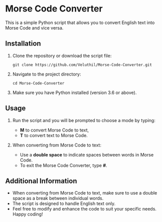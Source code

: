 # Morse Code Converter

This is a simple Python script that allows you to convert English text into Morse Code and vice versa.

## Installation

1. Clone the repository or download the script file:
   ```
   git clone https://github.com/Veluthil/Morse-Code-Converter.git
   ```

2. Navigate to the project directory:
   ```
   cd Morse-Code-Converter
   ```

3. Make sure you have Python installed (version 3.6 or above).


## Usage

1. Run the script and you will be prompted to choose a mode by typing:
   - **M** to convert Morse Code to text,
   - **T** to convert text to Morse Code.

2. When converting from Morse Code to text:
   - Use a **double space** to indicate spaces between words in Morse Code.
   - To exit the Morse Code Converter, type **#**.

## Additional Information

- When converting from Morse Code to text, make sure to use a double space as a break between individual words.
- The script is designed to handle English text only.
- Feel free to modify and enhance the code to suit your specific needs. Happy coding!
